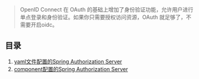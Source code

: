 > OpenID Connect 在 OAuth 的基础上增加了身份验证功能，允许用户进行单点登录和身份验证。如果你只需要授权访问资源，OAuth 就足够了，不需要开启oidc。
## 目录
1. [yaml文件配置的Spring Authorization Server](./ch01_shortest_config)
2. [component配置的Spring Authorization Server](./ch02_component_config)
